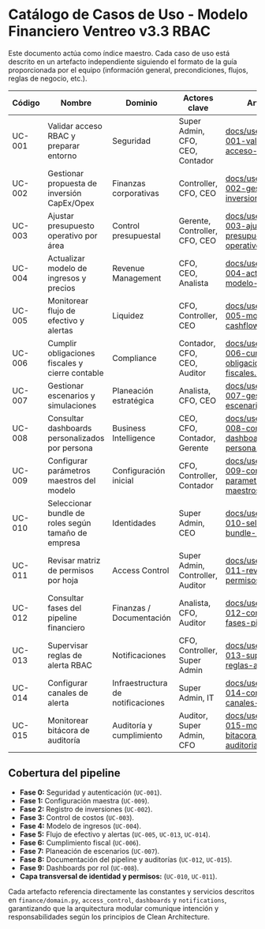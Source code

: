 # Catálogo de Casos de Uso - Modelo Financiero Ventreo v3.3 RBAC

Este documento actúa como índice maestro. Cada caso de uso está descrito en un artefacto independiente siguiendo el formato de la guía proporcionada por el equipo (información general, precondiciones, flujos, reglas de negocio, etc.).

| Código | Nombre | Dominio | Actores clave | Artefacto |
| --- | --- | --- | --- | --- |
| UC-001 | Validar acceso RBAC y preparar entorno | Seguridad | Super Admin, CFO, CEO, Contador | [docs/use_cases/UC-001-validar-acceso-rbac.md](use_cases/UC-001-validar-acceso-rbac.md) |
| UC-002 | Gestionar propuesta de inversión CapEx/Opex | Finanzas corporativas | Controller, CFO, CEO | [docs/use_cases/UC-002-gestionar-inversion.md](use_cases/UC-002-gestionar-inversion.md) |
| UC-003 | Ajustar presupuesto operativo por área | Control presupuestal | Gerente, Controller, CFO, CEO | [docs/use_cases/UC-003-ajustar-presupuesto-operativo.md](use_cases/UC-003-ajustar-presupuesto-operativo.md) |
| UC-004 | Actualizar modelo de ingresos y precios | Revenue Management | CFO, CEO, Analista | [docs/use_cases/UC-004-actualizar-modelo-ingresos.md](use_cases/UC-004-actualizar-modelo-ingresos.md) |
| UC-005 | Monitorear flujo de efectivo y alertas | Liquidez | CFO, Controller, CEO | [docs/use_cases/UC-005-monitorear-cashflow-alertas.md](use_cases/UC-005-monitorear-cashflow-alertas.md) |
| UC-006 | Cumplir obligaciones fiscales y cierre contable | Compliance | Contador, CFO, CEO, Auditor | [docs/use_cases/UC-006-cumplir-obligaciones-fiscales.md](use_cases/UC-006-cumplir-obligaciones-fiscales.md) |
| UC-007 | Gestionar escenarios y simulaciones | Planeación estratégica | Analista, CFO, CEO | [docs/use_cases/UC-007-gestionar-escenarios.md](use_cases/UC-007-gestionar-escenarios.md) |
| UC-008 | Consultar dashboards personalizados por persona | Business Intelligence | CEO, CFO, Contador, Gerente | [docs/use_cases/UC-008-consultar-dashboards-persona.md](use_cases/UC-008-consultar-dashboards-persona.md) |
| UC-009 | Configurar parámetros maestros del modelo | Configuración inicial | CFO, Controller, Contador | [docs/use_cases/UC-009-configurar-parametros-maestros.md](use_cases/UC-009-configurar-parametros-maestros.md) |
| UC-010 | Seleccionar bundle de roles según tamaño de empresa | Identidades | Super Admin, CEO | [docs/use_cases/UC-010-seleccionar-bundle-roles.md](use_cases/UC-010-seleccionar-bundle-roles.md) |
| UC-011 | Revisar matriz de permisos por hoja | Access Control | Super Admin, Controller, Auditor | [docs/use_cases/UC-011-revisar-matriz-permisos.md](use_cases/UC-011-revisar-matriz-permisos.md) |
| UC-012 | Consultar fases del pipeline financiero | Finanzas / Documentación | Analista, CFO, Auditor | [docs/use_cases/UC-012-consultar-fases-pipeline.md](use_cases/UC-012-consultar-fases-pipeline.md) |
| UC-013 | Supervisar reglas de alerta RBAC | Notificaciones | CFO, Controller, Super Admin | [docs/use_cases/UC-013-supervisar-reglas-alerta.md](use_cases/UC-013-supervisar-reglas-alerta.md) |
| UC-014 | Configurar canales de alerta | Infraestructura de notificaciones | Super Admin, IT | [docs/use_cases/UC-014-configurar-canales-alerta.md](use_cases/UC-014-configurar-canales-alerta.md) |
| UC-015 | Monitorear bitácora de auditoría | Auditoría y cumplimiento | Auditor, Super Admin, CFO | [docs/use_cases/UC-015-monitorear-bitacora-auditoria.md](use_cases/UC-015-monitorear-bitacora-auditoria.md) |

## Cobertura del pipeline

- **Fase 0:** Seguridad y autenticación (`UC-001`).
- **Fase 1:** Configuración maestra (`UC-009`).
- **Fase 2:** Registro de inversiones (`UC-002`).
- **Fase 3:** Control de costos (`UC-003`).
- **Fase 4:** Modelo de ingresos (`UC-004`).
- **Fase 5:** Flujo de efectivo y alertas (`UC-005`, `UC-013`, `UC-014`).
- **Fase 6:** Cumplimiento fiscal (`UC-006`).
- **Fase 7:** Planeación de escenarios (`UC-007`).
- **Fase 8:** Documentación del pipeline y auditorías (`UC-012`, `UC-015`).
- **Fase 9:** Dashboards por rol (`UC-008`).
- **Capa transversal de identidad y permisos:** (`UC-010`, `UC-011`).

Cada artefacto referencia directamente las constantes y servicios descritos en `finance/domain.py`, `access_control`, `dashboards` y `notifications`, garantizando que la arquitectura modular comunique intención y responsabilidades según los principios de Clean Architecture.
